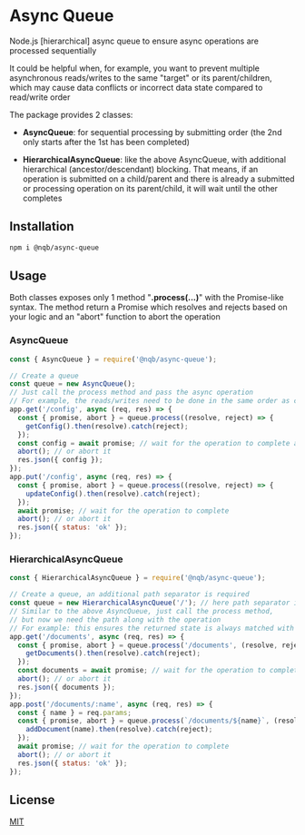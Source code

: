 # Async Queue

Node.js \[hierarchical\] async queue to ensure async operations are processed sequentially

It could be helpful when, for example, you want to prevent multiple asynchronous reads/writes to the same "target" or its parent/children, which may cause data conflicts or incorrect data state compared to read/write order

The package provides 2 classes:
- **AsyncQueue**: for sequential processing by submitting order (the 2nd only starts after the 1st has been completed)

- **HierarchicalAsyncQueue**: like the above AsyncQueue, with additional hierarchical (ancestor/descendant) blocking. That means, if an operation is submitted on a child/parent and there is already a submitted or processing operation on its parent/child, it will wait until the other completes

## Installation

```sh
npm i @nqb/async-queue
```

## Usage

Both classes exposes only 1 method "**.process(...)**" with the Promise-like syntax. The method return a Promise which resolves and rejects based on your logic and an "abort" function to abort the operation

### AsyncQueue

```js
const { AsyncQueue } = require('@nqb/async-queue');

// Create a queue
const queue = new AsyncQueue();
// Just call the process method and pass the async operation
// For example, the reads/writes need to be done in the same order as client requests
app.get('/config', async (req, res) => {
  const { promise, abort } = queue.process((resolve, reject) => {
    getConfig().then(resolve).catch(reject);
  });
  const config = await promise; // wait for the operation to complete and get resolved data
  abort(); // or abort it
  res.json({ config });
});
app.put('/config', async (req, res) => {
  const { promise, abort } = queue.process((resolve, reject) => {
    updateConfig().then(resolve).catch(reject);
  });
  await promise; // wait for the operation to complete
  abort(); // or abort it
  res.json({ status: 'ok' });
});
```

### HierarchicalAsyncQueue

```js
const { HierarchicalAsyncQueue } = require('@nqb/async-queue');

// Create a queue, an additional path separator is required
const queue = new HierarchicalAsyncQueue('/'); // here path separator is "/"
// Similar to the above AsyncQueue, just call the process method,
// but now we need the path along with the operation
// For example: this ensures the returned state is always matched with submitted request order
app.get('/documents', async (req, res) => {
  const { promise, abort } = queue.process('/documents', (resolve, reject) => {
    getDocuments().then(resolve).catch(reject);
  });
  const documents = await promise; // wait for the operation to complete and get resolved data
  abort(); // or abort it
  res.json({ documents });
});
app.post('/documents/:name', async (req, res) => {
  const { name } = req.params;
  const { promise, abort } = queue.process(`/documents/${name}`, (resolve, reject) => {
    addDocument(name).then(resolve).catch(reject);
  });
  await promise; // wait for the operation to complete
  abort(); // or abort it
  res.json({ status: 'ok' });
});
```

## License

[MIT](https://opensource.org/license/mit)
